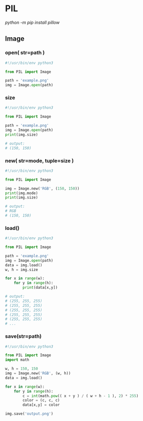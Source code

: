 # PIL
###### python -m pip install pillow

## Image
### open( str=path )
```python
#!/usr/bin/env python3

from PIL import Image

path = 'example.png'
img = Image.open(path)
```
### size
```python
#!/usr/bin/env python3

from PIL import Image

path = 'example.png'
img = Image.open(path)
print(img.size)

# output:
# (150, 150)
```

### new( str=mode, tuple=size )
```python
#!/usr/bin/env python3

from PIL import Image

img = Image.new('RGB', (150, 150))
print(img.mode)
print(img.size)

# output:
# RGB
# (150, 150)
```

### load()
```python
#!/usr/bin/env python3

from PIL import Image

path = 'example.png'
img = Image.open(path)
data = img.load()
w, h = img.size

for x in range(w):
    for y in range(h):
        print(data[x,y])

# output:
# (255, 255, 255)
# (255, 255, 255)
# (255, 255, 255)
# (255, 255, 255)
# (255, 255, 255)
# ...
```

### save(str=path)
```python
#!/usr/bin/env python3

from PIL import Image
import math

w, h = 150, 150
img = Image.new('RGB', (w, h))
data = img.load()

for x in range(w):
    for y in range(h):
        c = int(math.pow(( x + y ) / ( w + h - 1 ), 2) * 255)
        color = (c, c, c)
        data[x,y] = color

img.save('output.png')
```